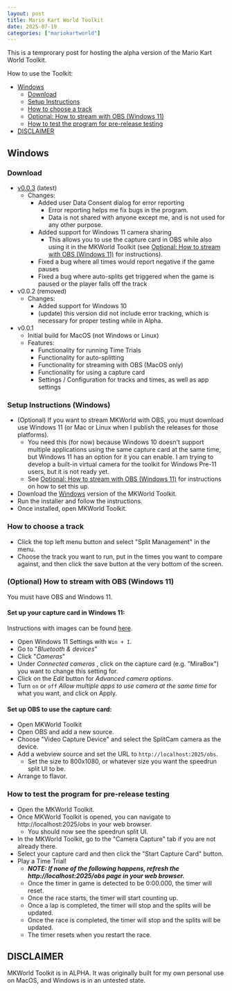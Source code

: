 ```yaml
---
layout: post
title: Mario Kart World Toolkit
date: 2025-07-19
categories: ["mariokartworld"]
---
```


This is a temprorary post for hosting the alpha version of the Mario Kart World Toolkit.

How to use the Toolkit:

- [Windows](#windows)
    - [Download](#download)
    - [Setup Instructions](#setup-instructions-windows)
    - [How to choose a track](#how-to-choose-a-track)
    - [Optional: How to stream with OBS (Windows 11)](#optional-how-to-stream-with-obs-windows-11)
    - [How to test the program for pre-release testing](#how-to-test-the-program-for-pre-release-testing)
- [DISCLAIMER](#disclaimer)

## Windows

### Download

- [v0.0.3](https://github.com/breadbored/breadbored.github.io/releases/download/v0.0.3-alpha/MKWorld.Toolkit_0.0.3_x64-setup.exe) (latest)
    - Changes:
        - Added user Data Consent dialog for error reporting
            - Error reporting helps me fix bugs in the program.
            - Data is not shared with anyone except me, and is not used for any other purpose.
        - Added support for Windows 11 camera sharing
            - This allows you to use the capture card in OBS while also using it in the MKWorld Toolkit (see [Optional: How to stream with OBS (Windows 11)](#optional-how-to-stream-with-obs-windows-11) for instructions).
        - Fixed a bug where all times would report negative if the game pauses
        - Fixed a bug where auto-splits get triggered when the game is paused or the player falls off the track
- v0.0.2 (removed)
    - Changes:
        - Added support for Windows 10
        - (update) this version did not include error tracking, which is necessary for proper testing while in Alpha.
- v0.0.1
    - Initial build for MacOS (not Windows or Linux)
    - Features:
        - Functionality for running Time Trials
        - Functionality for auto-splitting
        - Functionality for streaming with OBS (MacOS only)
        - Functionality for using a capture card
        - Settings / Configuration for tracks and times, as well as app settings

### Setup Instructions (Windows)

- (Optional) If you want to stream MKWorld with OBS, you must download use Windows 11 (or Mac or Linux when I publish the releases for those platforms).
    - You need this (for now) because Windows 10 doesn't support multiple applications using the same capture card at the same time, but Windows 11 has an option for it you can enable. I am trying to develop a built-in virtual camera for the toolkit for Windows Pre-11 users, but it is not ready yet.
    - See [Optional: How to stream with OBS (Windows 11)](#optional-how-to-stream-with-obs-windows-11) for instructions on how to set this up.
- Download the [Windows](https://github.com/breadbored/breadbored.github.io/releases/download/v0.0.2-alpha/MKWorld.Toolkit_0.0.2_x64-setup.exe) version of the MKWorld Toolkit.
- Run the installer and follow the instructions.
- Once installed, open MKWorld Toolkit.

### How to choose a track

- Click the top left menu button and select "Split Management" in the menu.
- Choose the track you want to run, put in the times you want to compare against, and then click the save button at the very bottom of the screen.

### (Optional) How to stream with OBS (Windows 11)

You must have OBS and Windows 11.

#### Set up your capture card in Windows 11:

Instructions with images can be found [here](https://www.elevenforum.com/t/enable-or-disable-multiple-apps-to-use-camera-in-windows-11.31199/).

- Open Windows 11 Settings with `Win + I`.
- Go to "*_Bluetooth & devices_*"
- Click "*_Cameras_*"
- Under *_Connected cameras_* , click on the capture card (e.g. "MiraBox") you want to change this setting for.
- Click on the *_Edit_* button for *_Advanced camera options_*.
- Turn `on` or `off` *_Allow multiple apps to use camera at the same time_* for what you want, and click on Apply.

#### Set up OBS to use the capture card:

- Open MKWorld Toolkit
- Open OBS and add a new source.
- Choose "Video Capture Device" and select the SplitCam camera as the device.
- Add a webview source and set the URL to `http://localhost:2025/obs`.
  - Set the size to 800x1080, or whatever size you want the speedrun split UI to be.
- Arrange to flavor.

### How to test the program for pre-release testing

- Open the MKWorld Toolkit.
- Once MKWorld Toolkit is opened, you can navigate to http://localhost:2025/obs in your web browser.
    - You should now see the speedrun split UI.
- In the MKWorld Toolkit, go to the "Camera Capture" tab if you are not already there.
- Select your capture card and then click the "Start Capture Card" button.
- Play a Time Trial!
    - ***NOTE: If none of the following happens, refresh the http://localhost:2025/obs page in your web browser.***
    - Once the timer in game is detected to be 0:00.000, the timer will reset.
    - Once the race starts, the timer will start counting up.
    - Once a lap is completed, the timer will stop and the splits will be updated.
    - Once the race is completed, the timer will stop and the splits will be updated.
    - The timer resets when you restart the race.

## DISCLAIMER

MKWorld Toolkit is in ALPHA. It was originally built for my own personal use on MacOS, and Windows is in an untested state.